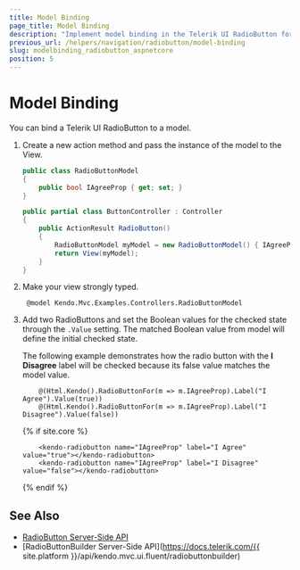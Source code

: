 ```yaml
---
title: Model Binding
page_title: Model Binding
description: "Implement model binding in the Telerik UI RadioButton for {{ site.framework }}."
previous_url: /helpers/navigation/radiobutton/model-binding
slug: modelbinding_radiobutton_aspnetcore
position: 5
---
```


# Model Binding

You can bind a Telerik UI RadioButton to a model.

1. Create a new action method and pass the instance of the model to the View.

    ```C#
    public class RadioButtonModel
    {
        public bool IAgreeProp { get; set; }
    }

    public partial class ButtonController : Controller
    {
        public ActionResult RadioButton()
        {
            RadioButtonModel myModel = new RadioButtonModel() { IAgreeProp = false };
            return View(myModel);
        }
    }
    ```

1. Make your view strongly typed.

        @model Kendo.Mvc.Examples.Controllers.RadioButtonModel

1. Add two RadioButtons and set the Boolean values for the checked state through the `.Value` setting. The matched Boolean value from model will define the initial checked state.

    The following example demonstrates how the radio button with the **I Disagree** label will be checked because its false value matches the model value.

    ```HtmlHelper
        @(Html.Kendo().RadioButtonFor(m => m.IAgreeProp).Label("I Agree").Value(true))
        @(Html.Kendo().RadioButtonFor(m => m.IAgreeProp).Label("I Disagree").Value(false))
    ```
    {% if site.core %}
    ```TagHelper
        <kendo-radiobutton name="IAgreeProp" label="I Agree" value="true"></kendo-radiobutton>
        <kendo-radiobutton name="IAgreeProp" label="I Disagree" value="false"></kendo-radiobutton>
    ```
    {% endif %}
    
## See Also

* [RadioButton Server-Side API](/api/radiobutton)
* [RadioButtonBuilder Server-Side API](https://docs.telerik.com/{{ site.platform }}/api/kendo.mvc.ui.fluent/radiobuttonbuilder)
